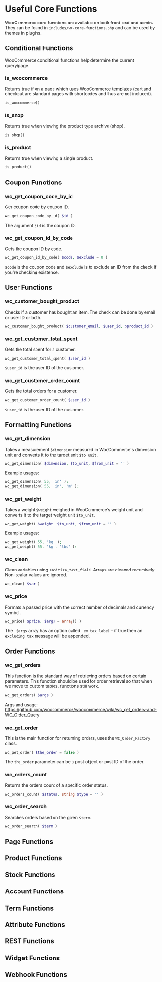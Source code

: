 # Useful Core Functions

WooCommerce core functions are available on both front-end and admin. They can be found in `includes/wc-core-functions.php` and can be used by themes in plugins.

## Conditional Functions

WooCommerce conditional functions help determine the current query/page.

### is_woocommerce

Returns true if on a page which uses WooCommerce templates (cart and checkout are standard pages with shortcodes and thus are not included).

```php
is_woocommerce()
```

### is_shop

Returns true when viewing the product type archive (shop).

```php
is_shop()
```

### is_product

Returns true when viewing a single product.

```php
is_product()
```

## Coupon Functions

### wc_get_coupon_code_by_id

Get coupon code by coupon ID.

```php
wc_get_coupon_code_by_id( $id )
```

The argument `$id` is the coupon ID.

### wc_get_coupon_id_by_code

Gets the coupon ID by code.

```php
wc_get_coupon_id_by_code( $code, $exclude = 0 )
```

`$code` is the coupon code and `$exclude` is to exclude an ID from the check if you're checking existence.

## User Functions

### wc_customer_bought_product

Checks if a customer has bought an item. The check can be done by email or user ID or both.

```php
wc_customer_bought_product( $customer_email, $user_id, $product_id )
```

### wc_get_customer_total_spent

Gets the total spent for a customer.

```php
wc_get_customer_total_spent( $user_id )
```

`$user_id` is the user ID of the customer.

### wc_get_customer_order_count

Gets the total orders for a customer.

```php
wc_get_customer_order_count( $user_id )
```

`$user_id` is the user ID of the customer.

## Formatting Functions

### wc_get_dimension

Takes a measurement `$dimension` measured in WooCommerce's dimension unit and converts it to the target unit `$to_unit`.

```php
wc_get_dimension( $dimension, $to_unit, $from_unit = '' )
```

Example usages:

```php
wc_get_dimension( 55, 'in' );
wc_get_dimension( 55, 'in', 'm' );
```

### wc_get_weight

Takes a weight `$weight` weighed in WooCommerce's weight unit and converts it to the target weight unit `$to_unit`.

```php
wc_get_weight( $weight, $to_unit, $from_unit = '' )
```

Example usages:

```php
wc_get_weight( 55, 'kg' );
wc_get_weight( 55, 'kg', 'lbs' );
```

### wc_clean

Clean variables using `sanitize_text_field`. Arrays are cleaned recursively. Non-scalar values are ignored.

```php
wc_clean( $var )
```

### wc_price

Formats a passed price with the correct number of decimals and currency symbol.

```php
wc_price( $price, $args = array() )
```

The ` $args` array has an option called ` ex_tax_label` – if true then an `excluding tax` message will be appended.

## Order Functions

### wc_get_orders

This function is the standard way of retrieving orders based on certain parameters. This function should be used for order retrieval so that when we move to custom tables, functions still work.

```php
wc_get_orders( $args )
```

Args and usage: https://github.com/woocommerce/woocommerce/wiki/wc_get_orders-and-WC_Order_Query

### wc_get_order

This is the main function for returning orders, uses the `WC_Order_Factory` class.

```php
wc_get_order( $the_order = false )
```

The `the_order` parameter can be a post object or post ID of the order.

### wc_orders_count

Returns the orders count of a specific order status.

```php
wc_orders_count( $status, string $type = '' )
```

### wc_order_search

Searches orders based on the given `$term`.

```php
wc_order_search( $term )
```

## Page Functions

## Product Functions

## Stock Functions

## Account Functions

## Term Functions

## Attribute Functions

## REST Functions

## Widget Functions

## Webhook Functions
